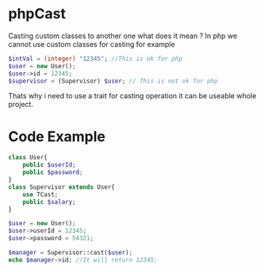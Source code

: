 # phpCast
Casting custom classes to another one what does it mean ? In php we cannot use custom classes for casting
for example 
~~~php
$intVal = (integer) "12345"; //This is ok for php
$user = new User();
$user->id = 12345;
$supervisor = (Supervisor) $user; // This is not ok for php
~~~
Thats why i need to use a trait for casting operation it can be useable whole project.
# Code Example

~~~php
class User{
    public $userId;
    public $password;
}
class Supervisor extends User{
    use TCast;
    public $salary;
}

$user = new User();
$user->userId = 12345;
$user->password = 54321;

$manager = Supervisor::cast($user);
echo $manager->id; //It will return 12345;
~~~